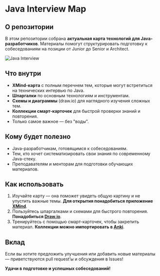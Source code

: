 # Java Interview Map

## О репозитории

В этом репозитории собрана **актуальная карта технологий для Java-разработчиков**. Материалы помогут структурировать подготовку к собеседованиям на позиции от Junior до Senior и Architect.

![Java Interview](https://github.com/user-attachments/assets/95e9417f-cd96-423f-895f-c1ddb9fe1fcb)

## Что внутри

- **XMind-карта** с полным перечнем тем, которые могут встретиться на технических интервью по Java.
- **Шпаргалки** по основным технологиям и инструментам.
- **Схемы и диаграммы** (draw.io) для наглядного изучения сложных тем.
- **Коллекции смарт-карточек** для быстрой проверки знаний и повторения.
- Только самое важное — без "воды".

## Кому будет полезно

- Java-разработчикам, готовящимся к собеседованиям.
- Тем, кто хочет систематизировать свои знания по современному Java-стеку.
- Преподавателям и менторам для подготовки обучающих материалов.

## Как использовать

1. Изучайте карту — она поможет увидеть общую картину и не упустить важные темы. **Для открытия понадобиться приложение [XMind](https://xmind.com/)**.
2. Пользуйтесь шпаргалками и схемами для быстрого повторения. **Понадобиться [Draw.io](https://www.drawio.com/)**.
3. Тренируйтесь с помощью смарт-карточек, чтобы закрепить материал. **Коллекции можно импортировать в [Anki](https://apps.ankiweb.net/)**.

## Вклад

Если вы хотите предложить улучшения или добавить новые материалы — приветствуются pull request’ы и обсуждения в Issues!

**Удачи в подготовке и успешных собеседований!**
